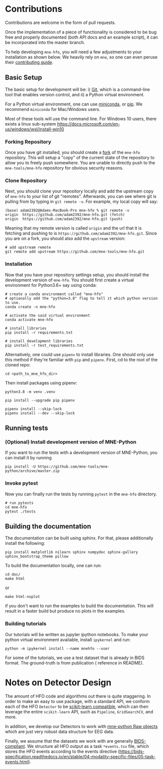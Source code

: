 # Contributions

Contributions are welcome in the form of pull requests.

Once the implementation of a piece of functionality is considered to be bug free and properly documented (both API docs
and an example script), it can be incorporated into the master branch.

To help developing `mne-hfo`, you will need a few adjustments to your installation as shown below.
We heavily rely on ``mne``, so one can even peruse their [contributing guide](https://mne.tools/stable/install/contributing.html#:~:text=MNE%2DPython%20is%20maintained%20by,(even%20just%20typo%20corrections)).

## Basic Setup

The basic setup for development will be: i) [Git](https://github.com/git-guides/install-git), which is 
a command-line tool that enables version control, and ii) a Python virtual environment.

For a Python virtual environment, one can use [miniconda](https://docs.conda.io/en/latest/miniconda.html),
or [pip](https://pip.pypa.io/en/stable/installing/). We recommend ``miniconda`` for Mac/Windows users.

Most of these tools will use the command line. For Windows 10 users, there exists a linux sub-system https://docs.microsoft.com/en-us/windows/wsl/install-win10

### Forking Repository

Once you have git installed, you should create a [fork](https://help.github.com/en/github/getting-started-with-github/fork-a-repo) of the ``mne-hfo``
repository. This will setup a "copy" of the current state of the repository to allow you to 
freely push somewhere. You are unable to directly push to the ``mne-tools/mne-hfo`` repository for 
obvious security reasons.

### Clone Repository

Next, you should clone your repository locally and add the upstream copy of ``mne-hfo`` to your 
list of git "remotes". Afterwards, you can see where git is 
pulling from by typing in ``git remote -v``. For example, my local copy will say:

    (base) adam2392@Adams-MacBook-Pro mne-hfo % git remote -v
    origin	https://github.com/adam2392/mne-hfo.git (fetch)
    origin	https://github.com/adam2392/mne-hfo.git (push)

Meaning that my remote version is called ``origin`` and the url that it is 
fetching and pushing to is `https://github.com/adam2392/mne-hfo.git`. Since you are 
on a fork, you should also add the ``upstream`` version:

    # add upstream remote
    git remote add upstream https://github.com/mne-tools/mne-hfo.git

### Installation

Now that you have your repository settings setup, you should install the development version 
of ``mne-hfo``. You should first create a virtual environment for Python3.6+ say using conda:

    # create a conda environment called "mne-hfo"
    # optionally add the "python=3.8" flag to tell it which python version to use.
    conda create -n mne-hfo

    # activate the said virtual environment
    conda activate mne-hfo

    # install libraries
    pip install -r requirements.txt

    # install development libraries
    pip install -r test_requirements.txt

Alternatively, one could use ``pipenv`` to install libraries. One should only use this method if 
they're familiar with ``pip`` and ``pipenv``. First, cd to the root of the cloned repo:

    cd <path_to_mne_hfo_dir>

Then install packages using pipenv:

    python3.8 -m venv .venv

    pip install --upgrade pip pipenv

    pipenv install --skip-lock
    pipenv install --dev --skip-lock

## Running tests

### (Optional) Install development version of MNE-Python

If you want to run the tests with a development version of MNE-Python, you can install it by running

    pip install -U https://github.com/mne-tools/mne-python/archive/master.zip

### Invoke pytest

Now you can finally run the tests by running `pytest` in the
`mne-hfo` directory.
    
    # run pytests
    cd mne-hfo
    pytest ./tests

## Building the documentation

The documentation can be built using sphinx. For that, please additionally install the following:

    pip install matplotlib nilearn sphinx numpydoc sphinx-gallery sphinx_bootstrap_theme pillow

To build the documentation locally, one can run:

    cd doc/
    make html

or

    make html-noplot

if you don't want to run the examples to build the documentation. This will result in a faster build but produce no
plots in the examples.

### Building tutorials

Our tutorials will be written as jupyter ipython notebooks. To make your python virtual environment available,
install ``ipykernel`` and run:

    python -m ipykernel install --name mnehfo --user 

For some of the tutorials, we use a test dataset that is already in BIDS format. The ground-truth is from publication (
reference in README).

# Notes on Detector Design

The amount of HFO code and algorithms out there is quite staggering. In order to make an easy to use package, with a
standard API, we conform each of the HFO ``Detector`` to
be [scikit-learn compatible](https://scikit-learn.org/stable/developers/develop.html), which can then leverage the
entire ``scikit-learn`` API, such as ``Pipeline``, ``GridSearchCV``, and more.

In addition, we develop our Detectors to work
with [mne-python Raw objects](https://mne.tools/stable/generated/mne.io.Raw.html)
which are just very robust data structure for EEG data.

Finally, we assume that the datasets we work with are
generally [BIDS-compliant](https://bids-specification.readthedocs.io/en/stable/). We structure all HFO output as a
task ``*events.tsv`` file, which stores the HFO events according to the events
directive (https://bids-specification.readthedocs.io/en/stable/04-modality-specific-files/05-task-events.html).
